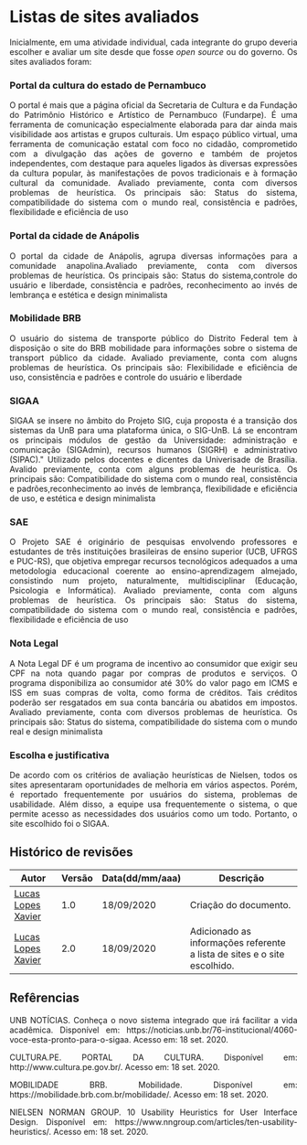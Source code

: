 # **Listas de sites avaliados**

<p align="justify">
Inicialmente, em uma atividade individual, cada integrante do grupo deveria escolher e avaliar um site desde que fosse <i> open source </i> ou do governo. Os sites avaliados foram: </p>


### **Portal da cultura do estado de Pernambuco**

<p align="justify"> O portal é mais que a página oficial da Secretaria de Cultura e da Fundação do Patrimônio Histórico e Artístico de Pernambuco (Fundarpe). É uma ferramenta de comunicação especialmente elaborada para dar ainda mais visibilidade aos  artistas e grupos culturais.  Um espaço público virtual, uma ferramenta de comunicação estatal com foco no cidadão, comprometido com a divulgação das ações de governo e também de projetos independentes, com destaque para aqueles ligados às diversas expressões da cultura popular, às manifestações de povos tradicionais e à formação cultural da comunidade. Avaliado previamente, conta com diversos problemas de heurística. Os principais são: Status do sistema, compatibilidade do sistema com o mundo real, consistência  e padrões, flexibilidade e eficiência de uso </p>


### **Portal da cidade de  Anápolis**

<p align="justify"> O portal da cidade de Anápolis, agrupa  diversas informações para a comunidade anapolina.Avaliado previamente, conta com diversos problemas de heurística. Os principais são: Status do sistema,controle do usuário e liberdade, consistência e padrões, reconhecimento ao invés de lembrança e estética e design minimalista </p>


### **Mobilidade BRB**

<p align="justify">
O usuário do sistema de transporte público do Distrito Federal tem à disposição o site do BRB mobilidade para informações sobre o sistema de transport público da cidade. Avaliado previamente, conta com alugns problemas de heurística. Os principais são: Flexibilidade e eficiência de uso, consistência e padrões e controle do usuário e liberdade
</p>

### **SIGAA**

<p align="justify"> SIGAA se insere no âmbito do Projeto SIG, cuja proposta é a transição dos sistemas da UnB para uma plataforma única, o SIG-UnB. Lá se encontram os principais módulos de gestão da Universidade: administração e comunicação (SIGAdmin), recursos humanos (SIGRH) e administrativo (SIPAC)." Utilizado pelos docentes e dicentes da Univerisade de Brasília. Avalido previamente, conta com alguns problemas de heurística. Os principais são: Compatibilidade do sistema com o mundo real, consistência e padrões,reconhecimento ao invés de lembrança, flexibilidade e eficiência de uso, e estética e design minimalista </p>


### **SAE**

<p align="justify"> O Projeto SAE é originário de pesquisas envolvendo professores e estudantes de três instituições brasileiras de ensino superior (UCB, UFRGS e PUC-RS), que objetiva empregar recursos tecnológicos adequados a uma metodologia educacional coerente ao ensino-aprendizagem almejado, consistindo num projeto, naturalmente, multidisciplinar (Educação, Psicologia e Informática). Avaliado previamente, conta com alguns problemas de heurística. Os principais são: Status do sistema, compatibilidade do sistema com o mundo real, consistência  e padrões, flexibilidade e eficiência de uso  </p>

### **Nota Legal**

<p align="justify">A Nota Legal DF é um programa de incentivo ao consumidor que exigir seu CPF na nota quando pagar por compras de produtos e serviços. O programa disponibiliza ao consumidor até 30% do valor pago em ICMS e ISS em suas compras de volta, como forma de créditos. Tais créditos poderão ser resgatados em sua conta bancária ou abatidos em impostos. Avaliado previamente, conta com diversos problemas de heurística. Os principais são: Status do sistema, compatibilidade do sistema com o mundo real e  design minimalista </p>


### **Escolha e justificativa**

<p align="justify"> De acordo com  os critérios de avaliação heurísticas de Nielsen,  todos os sites apresentaram oportunidades de melhoria em vários aspectos. Porém, é reportado frequentemente por usuários do sistema, problemas de usabilidade. Além disso, a equipe usa frequentemente o sistema, o que permite acesso as necessidades dos usuários como um todo. Portanto, o site escolhido foi o SIGAA.</p>


## **Histórico de revisões**

Autor | Versão | Data(dd/mm/aaa) | Descrição 
---- | ----------- | ------ | ---------
[Lucas Lopes Xavier](https://github.com/lucaslop) | 1.0 | 18/09/2020 | Criação do documento.
[Lucas Lopes Xavier](https://github.com/lucaslop) | 2.0 | 18/09/2020 | Adicionado as informações referente a lista de sites e o site escolhido.

## **Refêrencias**

<p align="justify"> UNB NOTÍCIAS. Conheça o novo sistema integrado que irá facilitar a vida acadêmica. Disponível em: https://noticias.unb.br/76-institucional/4060-voce-esta-pronto-para-o-sigaa. Acesso em: 18 set. 2020. </p>

<p align="justify"> CULTURA.PE. PORTAL DA CULTURA. Disponível em: http://www.cultura.pe.gov.br/. Acesso em: 18 set. 2020.</p>

<p align="justify"> MOBILIDADE BRB. Mobilidade. Disponível em: https://mobilidade.brb.com.br/mobilidade/. Acesso em: 18 set. 2020.</p>

<p align="justify"> NIELSEN NORMAN GROUP. 10 Usability Heuristics for User Interface Design. Disponível em: https://www.nngroup.com/articles/ten-usability-heuristics/. Acesso em: 18 set. 2020.</p>